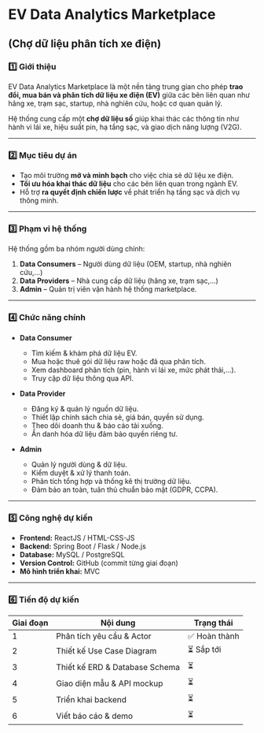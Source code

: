 # EV Data Analytics Marketplace
## (Chợ dữ liệu phân tích xe điện)

### 1️⃣ Giới thiệu
EV Data Analytics Marketplace là một nền tảng trung gian cho phép **trao đổi, mua bán và phân tích dữ liệu xe điện (EV)** giữa các bên liên quan như hãng xe, trạm sạc, startup, nhà nghiên cứu, hoặc cơ quan quản lý.

Hệ thống cung cấp một **chợ dữ liệu số** giúp khai thác các thông tin như hành vi lái xe, hiệu suất pin, hạ tầng sạc, và giao dịch năng lượng (V2G).

---

### 2️⃣ Mục tiêu dự án
- Tạo môi trường **mở và minh bạch** cho việc chia sẻ dữ liệu xe điện.
- **Tối ưu hóa khai thác dữ liệu** cho các bên liên quan trong ngành EV.
- Hỗ trợ **ra quyết định chiến lược** về phát triển hạ tầng sạc và dịch vụ thông minh.

---

### 3️⃣ Phạm vi hệ thống
Hệ thống gồm ba nhóm người dùng chính:
1. **Data Consumers** – Người dùng dữ liệu (OEM, startup, nhà nghiên cứu,...)
2. **Data Providers** – Nhà cung cấp dữ liệu (hãng xe, trạm sạc,...)
3. **Admin** – Quản trị viên vận hành hệ thống marketplace.

---

### 4️⃣ Chức năng chính
- **Data Consumer**
  - Tìm kiếm & khám phá dữ liệu EV.
  - Mua hoặc thuê gói dữ liệu raw hoặc đã qua phân tích.
  - Xem dashboard phân tích (pin, hành vi lái xe, mức phát thải,...).
  - Truy cập dữ liệu thông qua API.

- **Data Provider**
  - Đăng ký & quản lý nguồn dữ liệu.
  - Thiết lập chính sách chia sẻ, giá bán, quyền sử dụng.
  - Theo dõi doanh thu & báo cáo tải xuống.
  - Ẩn danh hóa dữ liệu đảm bảo quyền riêng tư.

- **Admin**
  - Quản lý người dùng & dữ liệu.
  - Kiểm duyệt & xử lý thanh toán.
  - Phân tích tổng hợp và thống kê thị trường dữ liệu.
  - Đảm bảo an toàn, tuân thủ chuẩn bảo mật (GDPR, CCPA).

---

### 5️⃣ Công nghệ dự kiến
- **Frontend:** ReactJS / HTML-CSS-JS
- **Backend:** Spring Boot / Flask / Node.js
- **Database:** MySQL / PostgreSQL
- **Version Control:** GitHub (commit từng giai đoạn)
- **Mô hình triển khai:** MVC

---

### 6️⃣ Tiến độ dự kiến
| Giai đoạn | Nội dung | Trạng thái |
|------------|-----------|-------------|
| 1 | Phân tích yêu cầu & Actor | ✅ Hoàn thành |
| 2 | Thiết kế Use Case Diagram | ⏳ Sắp tới |
| 3 | Thiết kế ERD & Database Schema | ⏳ |
| 4 | Giao diện mẫu & API mockup | ⏳ |
| 5 | Triển khai backend | ⏳ |
| 6 | Viết báo cáo & demo | ⏳ |

